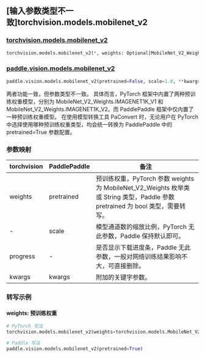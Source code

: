 ## [输入参数类型不一致]torchvision.models.mobilenet_v2

### [torchvision.models.mobilenet_v2](https://pytorch.org/vision/stable/models/generated/torchvision.models.mobilenet_v2.html)

```python
torchvision.models.mobilenet_v2(*, weights: Optional[MobileNet_V2_Weights] = None, progress: bool = True, **kwargs: Any)
```

### [paddle.vision.models.mobilenet_v2](https://www.paddlepaddle.org.cn/documentation/docs/zh/api/paddle/vision/models/mobilenet_v2_cn.html)

```python
paddle.vision.models.mobilenet_v2(pretrained=False, scale=1.0, **kwargs)
```

两者功能一致，但参数类型不一致。 具体而言，PyTorch 框架中内置了两种预训练权重模型，分别为 MobileNet_V2_Weights.IMAGENET1K_V1 和 MobileNet_V2_Weights.IMAGENET1K_V2。而 PaddlePaddle 框架中仅内置了一种预训练权重模型。
在使用模型转换工具 PaConvert 时，无论用户在 PyTorch 中选择使用哪种预训练权重类型，均会统一转换为 PaddlePaddle 中的 pretrained=True 参数配置。

### 参数映射

| torchvision | PaddlePaddle | 备注 |
| ----------- | ------------ | ---- |
| weights     | pretrained   | 预训练权重，PyTorch 参数 weights 为 MobileNet_V2_Weights 枚举类或 String 类型，Paddle 参数 pretrained 为 bool 类型，需要转写。|
| -           | scale        | 模型通道数的缩放比例，PyTorch 无此参数，Paddle 保持默认即可。 |
| progress    | -            | 是否显示下载进度条，Paddle 无此参数，一般对网络训练结果影响不大，可直接删除。|
| kwargs      | kwargs       | 附加的关键字参数。|

### 转写示例
#### weights: 预训练权重
```python
# PyTorch 写法
torchvision.models.mobilenet_v2(weights=torchvision.models.MobileNet_V2_Weights.DEFAULT)

# Paddle 写法
paddle.vision.models.mobilenet_v2(pretrained=True)
```
